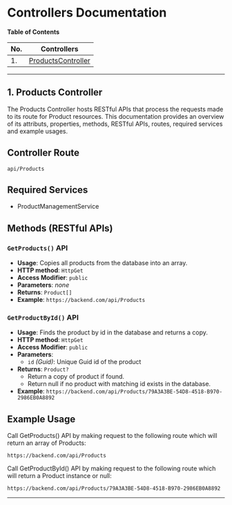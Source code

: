 ﻿# Controllers Documentation

**Table of Contents**

| No. | Controllers |
| --- | ----- |
| 1.  | [ProductsController](#products-controller) |

---

## 1. Products Controller

The Products Controller hosts RESTful APIs that process the requests made to its route for Product resources.
This documentation provides an overview of its attributs, properties, methods, RESTful APIs, routes, required services and example usages.

## Controller Route

`api/Products`

## Required Services 

- ProductManagementService

## Methods (RESTful APIs)

### `GetProducts()` API

- **Usage**: Copies all products from the database into an array.
- **HTTP method**: `HttpGet`
- **Access Modifier**: `public`
- **Parameters**: *none*
- **Returns**: `Product[]`
- **Example**: `https://backend.com/api/Products`

### `GetProductById()` API

- **Usage**: Finds the product by id in the database and returns a copy.
- **HTTP method**: `HttpGet`
- **Access Modifier**: `public`
- **Parameters**:
	- `id` *(Guid)*: Unique Guid id of the product
- **Returns**: `Product?`
	- Return a copy of product if found.
    - Return null if no product with matching id exists in the database.
- **Example**: `https://backend.com/api/Products/79A3A3BE-54D8-4518-B970-2986EB0A8892`

## Example Usage

Call GetProducts() API by making request to the following route which will return an array of Products:
```
https://backend.com/api/Products
```

Call GetProductById() API by making request to the following route which will return a Product instance or null:
```
https://backend.com/api/Products/79A3A3BE-54D8-4518-B970-2986EB0A8892
```

---